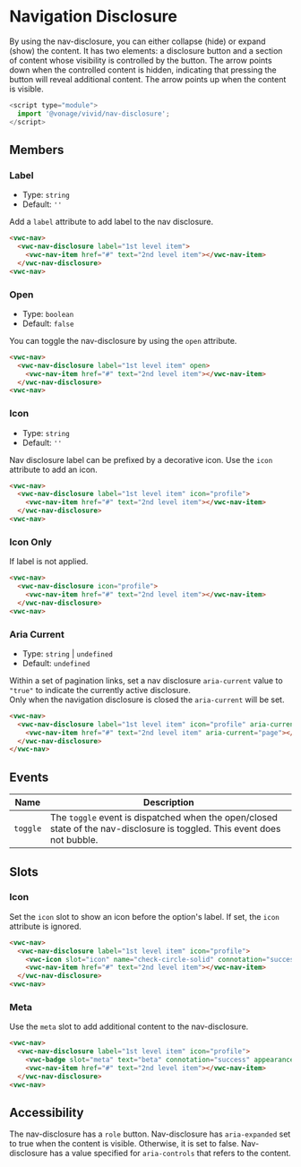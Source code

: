 # Navigation Disclosure

By using the nav-disclosure, you can either collapse (hide) or expand (show) the content.
It has two elements: a disclosure button and a section of content whose visibility is controlled by the button.
The arrow points down when the controlled content is hidden, indicating that pressing the button will reveal additional content.
The arrow points up when the content is visible.

```js
<script type="module">
  import '@vonage/vivid/nav-disclosure';
</script>
```

## Members

### Label

- Type: `string`
- Default: `''`

Add a `label` attribute to add label to the nav disclosure.

```html preview
<vwc-nav>
  <vwc-nav-disclosure label="1st level item">
    <vwc-nav-item href="#" text="2nd level item"></vwc-nav-item>
  </vwc-nav-disclosure>
<vwc-nav>
```

### Open

- Type: `boolean`
- Default: `false`

You can toggle the nav-disclosure by using the `open` attribute.

```html preview
<vwc-nav>
  <vwc-nav-disclosure label="1st level item" open>
    <vwc-nav-item href="#" text="2nd level item"></vwc-nav-item>
  </vwc-nav-disclosure>
<vwc-nav>
```

### Icon

- Type: `string`
- Default: `''`

Nav disclosure label can be prefixed by a decorative icon.
Use the `icon` attribute to add an icon.

```html preview
<vwc-nav>
  <vwc-nav-disclosure label="1st level item" icon="profile">
    <vwc-nav-item href="#" text="2nd level item"></vwc-nav-item>
  </vwc-nav-disclosure>
<vwc-nav>
```

### Icon Only

If label is not applied.

```html preview
<vwc-nav>
  <vwc-nav-disclosure icon="profile">
    <vwc-nav-item href="#" text="2nd level item"></vwc-nav-item>
  </vwc-nav-disclosure>
<vwc-nav>
```

### Aria Current

- Type: `string` | `undefined`
- Default: `undefined`

Within a set of pagination links, set a nav disclosure `aria-current` value to `"true"` to indicate the currently active disclosure.   
Only when the navigation disclosure is closed the `aria-current` will be set.

```html preview
<vwc-nav>
  <vwc-nav-disclosure label="1st level item" icon="profile" aria-current="true">
    <vwc-nav-item href="#" text="2nd level item" aria-current="page"></vwc-nav-item>
  </vwc-nav-disclosure>
</vwc-nav>
```

## Events

<div class="table-wrapper">

| Name     | Description                                                                                                               |
| -------- | ------------------------------------------------------------------------------------------------------------------------- |
| `toggle` | The `toggle` event is dispatched when the open/closed state of the nav-disclosure is toggled. This event does not bubble. |


</div>

## Slots

### Icon

Set the `icon` slot to show an icon before the option's label.
If set, the `icon` attribute is ignored.

```html preview
<vwc-nav>
  <vwc-nav-disclosure label="1st level item" icon="profile">
  	<vwc-icon slot="icon" name="check-circle-solid" connotation="success"></vwc-icon>
    <vwc-nav-item href="#" text="2nd level item"></vwc-nav-item>
  </vwc-nav-disclosure>
<vwc-nav>
```


### Meta

Use the `meta` slot to add additional content to the nav-disclosure.

```html preview
<vwc-nav>
  <vwc-nav-disclosure label="1st level item" icon="profile">
    <vwc-badge slot="meta" text="beta" connotation="success" appearance="subtle" shape="pill"></vwc-badge>
    <vwc-nav-item href="#" text="2nd level item"></vwc-nav-item>
  </vwc-nav-disclosure>
<vwc-nav>
```

## Accessibility

The nav-disclosure has a `role` button.
Nav-disclosure has `aria-expanded` set to true when the content is visible. Otherwise, it is set to false.
Nav-disclosure has a value specified for `aria-controls` that refers to the content.
